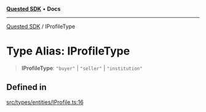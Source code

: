 [**Quested SDK**](../README.md) • **Docs**

***

[Quested SDK](../README.md) / IProfileType

# Type Alias: IProfileType

> **IProfileType**: `"buyer"` \| `"seller"` \| `"institution"`

## Defined in

[src/types/entities/IProfile.ts:16](https://github.com/Quested-io/QuestedSDK/blob/3ff90c0a0f9090e518d0fc8b569b6bd9c3728f32/src/types/entities/IProfile.ts#L16)
